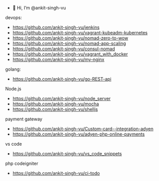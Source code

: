 - 👋 Hi, I’m @ankit-singh-vu

devops:     
* https://github.com/ankit-singh-vu/jenkins
* https://github.com/ankit-singh-vu/vagrant-kubeadm-kubernetes        
* https://github.com/ankit-singh-vu/nomad-zero-to-wow      
* https://github.com/ankit-singh-vu/nomad-app-scaling      
* https://github.com/ankit-singh-vu/consul-nomad      
* https://github.com/ankit-singh-vu/vagrant_with_docker      
* https://github.com/ankit-singh-vu/my-nginx      

golang:      
* https://github.com/ankit-singh-vu/go-REST-api


Node.js      
* https://github.com/ankit-singh-vu/node_server      
* https://github.com/ankit-singh-vu/mocha      
* https://github.com/ankit-singh-vu/shelljs      

payment gateway      
* https://github.com/ankit-singh-vu/Custom-card--integration-adyen        
* https://github.com/ankit-singh-vu/adyen-php-online-payments      

vs code      
* https://github.com/ankit-singh-vu/vs_code_snippets        

php codeigniter      
* https://github.com/ankit-singh-vu/ci-todo




